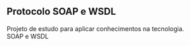 ## Protocolo SOAP e WSDL

Projeto de estudo para aplicar conhecimentos na tecnologia.<br>
SOAP e WSDL